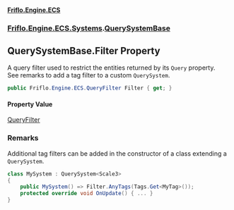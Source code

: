 #### [Friflo.Engine.ECS](index.md 'index')
### [Friflo.Engine.ECS.Systems](Friflo.Engine.ECS.Systems.md 'Friflo.Engine.ECS.Systems').[QuerySystemBase](QuerySystemBase.md 'Friflo.Engine.ECS.Systems.QuerySystemBase')

## QuerySystemBase.Filter Property

A query filter used to restrict the entities returned by its `Query` property.<br/>
See remarks to add a tag filter to a custom `QuerySystem`.

```csharp
public Friflo.Engine.ECS.QueryFilter Filter { get; }
```

#### Property Value
[QueryFilter](QueryFilter.md 'Friflo.Engine.ECS.QueryFilter')

### Remarks
Additional tag filters can be added in the constructor of a class extending a `QuerySystem`.

```csharp
class MySystem : QuerySystem<Scale3>
{
    public MySystem() => Filter.AnyTags(Tags.Get<MyTag>()); 
    protected override void OnUpdate() { ... }
}
```